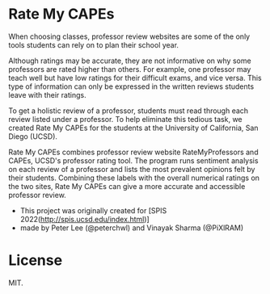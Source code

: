 # Rate My CAPEs

When choosing classes, professor review websites are some of the only tools students can rely on to plan their school year.

Although ratings may be accurate, they are not informative on why some professors are rated higher than others. For example, one professor may teach well but have low ratings for their difficult exams, and vice versa. This type of information can only be expressed in the written reviews students leave with their ratings.

To get a holistic review of a professor, students must read through each review listed under a professor. To help eliminate this tedious task, we created Rate My CAPEs for the students at the University of California, San Diego (UCSD).

Rate My CAPEs combines professor review website RateMyProfessors and CAPEs, UCSD's professor rating tool. The program runs sentiment analysis on each review of a professor and lists the most prevalent opinions felt by their students. Combining these labels with the overall numerical ratings on the two sites, Rate My CAPEs can give a more accurate and accessible professor review.


- This project was originally created for [SPIS 2022(http://spis.ucsd.edu/index.html)]
- made by Peter Lee (@peterchwl) and Vinayak Sharma (@PiXlRAM)

# License
MIT.
